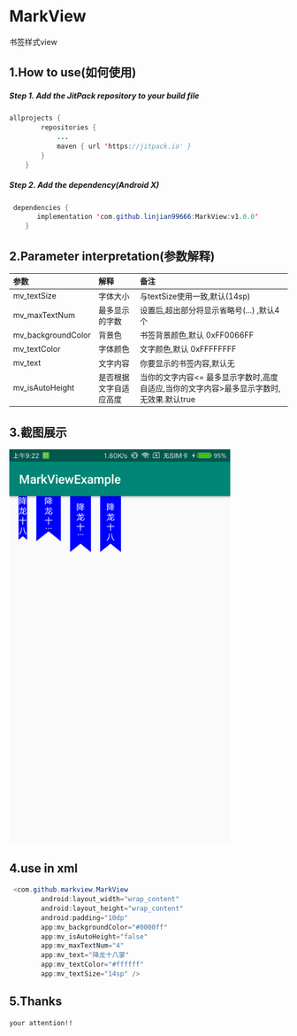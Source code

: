# MarkView
书签样式view

## 1.How to use(如何使用)

##### Step 1. Add the JitPack repository to your build file

```java
allprojects {
    	repositories {
			...
			maven { url 'https://jitpack.io' }
		}
	}
```
##### Step 2. Add the dependency(Android X)
  
```java
 dependencies {
	   implementation 'com.github.linjian99666:MarkView:v1.0.0'
	}
```

## 2.Parameter interpretation(参数解释)

|    参数     |   解释    |    备注   |
| :-------- | :--------| :----- |
| mv_textSize  | 字体大小 |  与textSize使用一致,默认(14sp)   |
| mv_maxTextNum |   最多显示的字数 |  设置后,超出部分将显示省略号(...) ,默认4个 |
| mv_backgroundColor |    背景色 | 书签背景颜色,默认 0xFF0066FF  |
| mv_textColor      |    字体颜色| 文字颜色,默认 0xFFFFFFFF  |
| mv_text      |   文字内容 | 你要显示的书签内容,默认无  |
| mv_isAutoHeight      |   是否根据文字自适应高度 |  当你的文字内容<= 最多显示字数时,高度自适应,当你的文字内容>最多显示字数时,无效果.默认true |

## 3.截图展示
<div>
<img src="/screenshots/Screenshot_2019-10-25-09-22-56-150_com.test.markviewexample.png" width="400px"</img> 
</div>

## 4.use in xml
```java
 <com.github.markview.MarkView
        android:layout_width="wrap_content"
        android:layout_height="wrap_content"
        android:padding="10dp"
        app:mv_backgroundColor="#0000ff"
        app:mv_isAutoHeight="false"
        app:mv_maxTextNum="4"
        app:mv_text="降龙十八掌"
        app:mv_textColor="#ffffff"
        app:mv_textSize="14sp" />
```

## 5.Thanks 
	your attention!!

